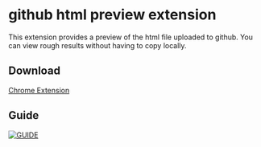 # github html preview extension
This extension provides a preview of the html file uploaded to github. You can view rough results without having to copy locally.

## Download
[Chrome Extension](https://chromewebstore.google.com/detail/github-html-preview/pmpjligbgooljdpakhophgddmcipglna?hl=ko&authuser=0)
## Guide
[![GUIDE](http://img.youtube.com/vi/1ILDesSpFls/0.jpg)](https://www.youtube.com/watch?v=1ILDesSpFls)
